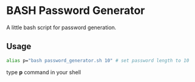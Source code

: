 BASH Password Generator
=======================

A little bash script for password generation.

Usage
-----
```bash
alias p="bash password_generator.sh 10" # set password length to 10
```

type **p** command in your shell
